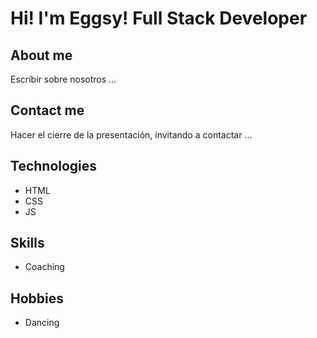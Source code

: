 # Hi! I'm Eggsy! Full Stack Developer


## About me
Escribir sobre nosotros ...

## Contact me
Hacer el cierre de la presentación, invitando a contactar ...

## Technologies
- HTML
- CSS
- JS

## Skills
- Coaching

## Hobbies
- Dancing


